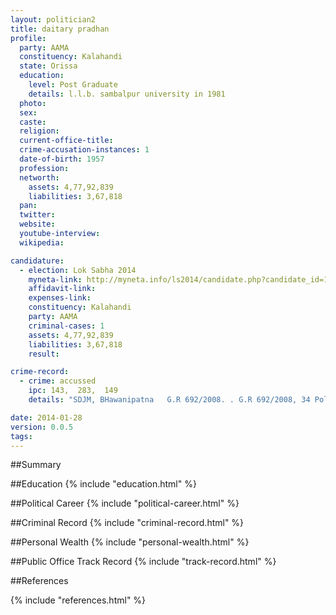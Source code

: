 ```yaml
---
layout: politician2
title: daitary pradhan
profile: 
  party: AAMA
  constituency: Kalahandi
  state: Orissa
  education: 
    level: Post Graduate
    details: l.l.b. sambalpur university in 1981
  photo: 
  sex: 
  caste: 
  religion: 
  current-office-title: 
  crime-accusation-instances: 1
  date-of-birth: 1957
  profession: 
  networth: 
    assets: 4,77,92,839
    liabilities: 3,67,818
  pan: 
  twitter: 
  website: 
  youtube-interview: 
  wikipedia: 

candidature: 
  - election: Lok Sabha 2014
    myneta-link: http://myneta.info/ls2014/candidate.php?candidate_id=1154
    affidavit-link: 
    expenses-link: 
    constituency: Kalahandi 
    party: AAMA
    criminal-cases: 1
    assets: 4,77,92,839
    liabilities: 3,67,818
    result:  

crime-record: 
  - crime: accussed
    ipc: 143,  283,  149
    details: "SDJM, BHawanipatna   G.R 692/2008. . G.R 692/2008, 34 Police Act." 

date: 2014-01-28
version: 0.0.5
tags: 
---
```

##Summary


##Education
{% include "education.html" %}


##Political Career
{% include "political-career.html" %}


##Criminal Record
{% include "criminal-record.html" %}


##Personal Wealth
{% include "personal-wealth.html" %}


##Public Office Track Record
{% include "track-record.html" %}


##References


{% include "references.html" %}